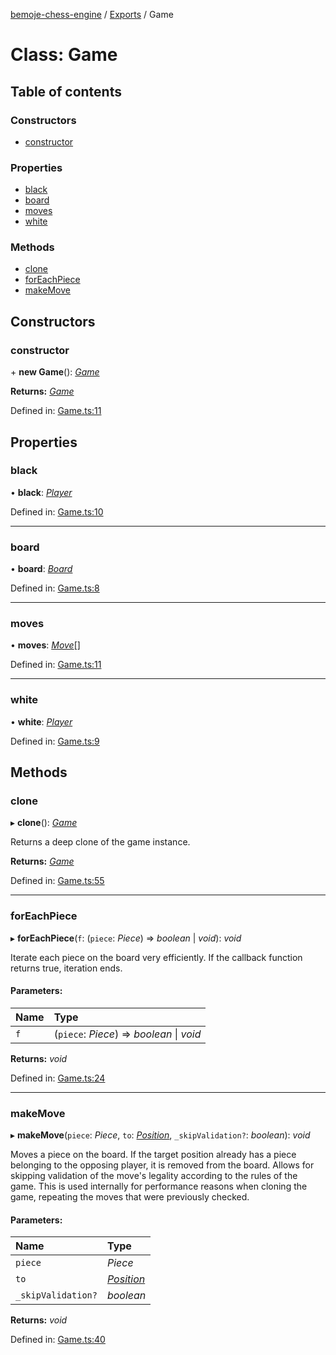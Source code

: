 [bemoje-chess-engine](../README.md) / [Exports](../modules.md) / Game

# Class: Game

## Table of contents

### Constructors

- [constructor](game.md#constructor)

### Properties

- [black](game.md#black)
- [board](game.md#board)
- [moves](game.md#moves)
- [white](game.md#white)

### Methods

- [clone](game.md#clone)
- [forEachPiece](game.md#foreachpiece)
- [makeMove](game.md#makemove)

## Constructors

### constructor

\+ **new Game**(): [*Game*](game.md)

**Returns:** [*Game*](game.md)

Defined in: [Game.ts:11](https://github.com/bemoje/chess/blob/255b248/src/Game.ts#L11)

## Properties

### black

• **black**: [*Player*](player.md)

Defined in: [Game.ts:10](https://github.com/bemoje/chess/blob/255b248/src/Game.ts#L10)

___

### board

• **board**: [*Board*](board.md)

Defined in: [Game.ts:8](https://github.com/bemoje/chess/blob/255b248/src/Game.ts#L8)

___

### moves

• **moves**: [*Move*](move.md)[]

Defined in: [Game.ts:11](https://github.com/bemoje/chess/blob/255b248/src/Game.ts#L11)

___

### white

• **white**: [*Player*](player.md)

Defined in: [Game.ts:9](https://github.com/bemoje/chess/blob/255b248/src/Game.ts#L9)

## Methods

### clone

▸ **clone**(): [*Game*](game.md)

Returns a deep clone of the game instance.

**Returns:** [*Game*](game.md)

Defined in: [Game.ts:55](https://github.com/bemoje/chess/blob/255b248/src/Game.ts#L55)

___

### forEachPiece

▸ **forEachPiece**(`f`: (`piece`: *Piece*) => *boolean* \| *void*): *void*

Iterate each piece on the board very efficiently.
If the callback function returns true, iteration ends.

#### Parameters:

Name | Type |
:------ | :------ |
`f` | (`piece`: *Piece*) => *boolean* \| *void* |

**Returns:** *void*

Defined in: [Game.ts:24](https://github.com/bemoje/chess/blob/255b248/src/Game.ts#L24)

___

### makeMove

▸ **makeMove**(`piece`: *Piece*, `to`: [*Position*](position.md), `_skipValidation?`: *boolean*): *void*

Moves a piece on the board.
If the target position already has a piece belonging to the opposing player, it is removed from the board.
Allows for skipping validation of the move's legality according to the rules of the game. This is used internally
for performance reasons when cloning the game, repeating the moves that were previously checked.

#### Parameters:

Name | Type |
:------ | :------ |
`piece` | *Piece* |
`to` | [*Position*](position.md) |
`_skipValidation?` | *boolean* |

**Returns:** *void*

Defined in: [Game.ts:40](https://github.com/bemoje/chess/blob/255b248/src/Game.ts#L40)

